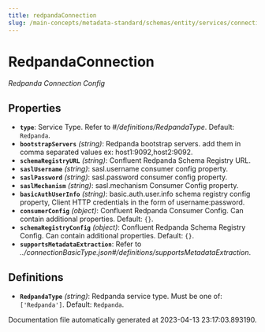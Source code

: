 ```yaml
---
title: redpandaConnection
slug: /main-concepts/metadata-standard/schemas/entity/services/connections/messaging/redpandaconnection
---
```


# RedpandaConnection

*Redpanda Connection Config*

## Properties

- **`type`**: Service Type. Refer to *#/definitions/RedpandaType*. Default: `Redpanda`.
- **`bootstrapServers`** *(string)*: Redpanda bootstrap servers. add them in comma separated values ex: host1:9092,host2:9092.
- **`schemaRegistryURL`** *(string)*: Confluent Redpanda Schema Registry URL.
- **`saslUsername`** *(string)*: sasl.username consumer config property.
- **`saslPassword`** *(string)*: sasl.password consumer config property.
- **`saslMechanism`** *(string)*: sasl.mechanism Consumer Config property.
- **`basicAuthUserInfo`** *(string)*: basic.auth.user.info schema registry config property, Client HTTP credentials in the form of username:password.
- **`consumerConfig`** *(object)*: Confluent Redpanda Consumer Config. Can contain additional properties. Default: `{}`.
- **`schemaRegistryConfig`** *(object)*: Confluent Redpanda Schema Registry Config. Can contain additional properties. Default: `{}`.
- **`supportsMetadataExtraction`**: Refer to *../connectionBasicType.json#/definitions/supportsMetadataExtraction*.
## Definitions

- **`RedpandaType`** *(string)*: Redpanda service type. Must be one of: `['Redpanda']`. Default: `Redpanda`.


Documentation file automatically generated at 2023-04-13 23:17:03.893190.
